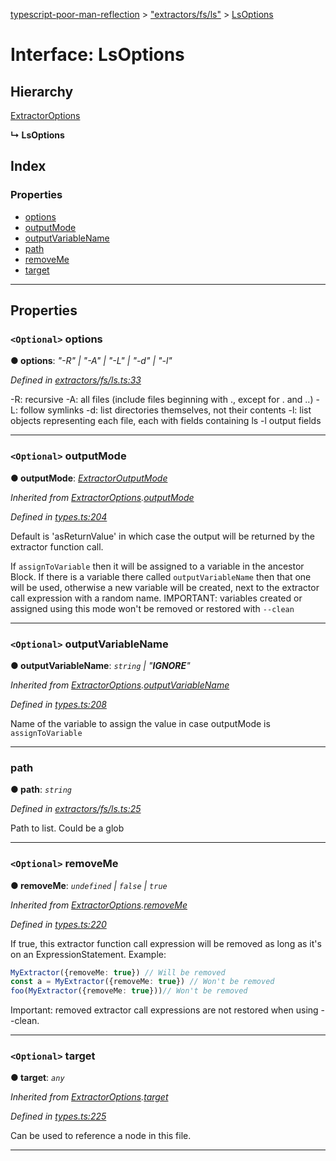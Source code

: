 [typescript-poor-man-reflection](../README.md) > ["extractors/fs/ls"](../modules/_extractors_fs_ls_.md) > [LsOptions](../interfaces/_extractors_fs_ls_.lsoptions.md)

# Interface: LsOptions

## Hierarchy

 [ExtractorOptions](_types_.extractoroptions.md)

**↳ LsOptions**

## Index

### Properties

* [options](_extractors_fs_ls_.lsoptions.md#options)
* [outputMode](_extractors_fs_ls_.lsoptions.md#outputmode)
* [outputVariableName](_extractors_fs_ls_.lsoptions.md#outputvariablename)
* [path](_extractors_fs_ls_.lsoptions.md#path)
* [removeMe](_extractors_fs_ls_.lsoptions.md#removeme)
* [target](_extractors_fs_ls_.lsoptions.md#target)

---

## Properties

<a id="options"></a>

### `<Optional>` options

**● options**: *"-R" \| "-A" \| "-L" \| "-d" \| "-l"*

*Defined in [extractors/fs/ls.ts:33](https://github.com/cancerberoSgx/typescript-poor-man-reflection/blob/73575a8/src/extractors/fs/ls.ts#L33)*

\-R: recursive -A: all files (include files beginning with ., except for . and ..) -L: follow symlinks -d: list directories themselves, not their contents -l: list objects representing each file, each with fields containing ls -l output fields

___
<a id="outputmode"></a>

### `<Optional>` outputMode

**● outputMode**: *[ExtractorOutputMode](../modules/_types_.md#extractoroutputmode)*

*Inherited from [ExtractorOptions](_types_.extractoroptions.md).[outputMode](_types_.extractoroptions.md#outputmode)*

*Defined in [types.ts:204](https://github.com/cancerberoSgx/typescript-poor-man-reflection/blob/73575a8/src/types.ts#L204)*

Default is 'asReturnValue' in which case the output will be returned by the extractor function call.

If `assignToVariable` then it will be assigned to a variable in the ancestor Block. If there is a variable there called `outputVariableName` then that one will be used, otherwise a new variable will be created, next to the extractor call expression with a random name. IMPORTANT: variables created or assigned using this mode won't be removed or restored with `--clean`

___
<a id="outputvariablename"></a>

### `<Optional>` outputVariableName

**● outputVariableName**: *`string` \| "__IGNORE__"*

*Inherited from [ExtractorOptions](_types_.extractoroptions.md).[outputVariableName](_types_.extractoroptions.md#outputvariablename)*

*Defined in [types.ts:208](https://github.com/cancerberoSgx/typescript-poor-man-reflection/blob/73575a8/src/types.ts#L208)*

Name of the variable to assign the value in case outputMode is `assignToVariable`

___
<a id="path"></a>

###  path

**● path**: *`string`*

*Defined in [extractors/fs/ls.ts:25](https://github.com/cancerberoSgx/typescript-poor-man-reflection/blob/73575a8/src/extractors/fs/ls.ts#L25)*

Path to list. Could be a glob

___
<a id="removeme"></a>

### `<Optional>` removeMe

**● removeMe**: *`undefined` \| `false` \| `true`*

*Inherited from [ExtractorOptions](_types_.extractoroptions.md).[removeMe](_types_.extractoroptions.md#removeme)*

*Defined in [types.ts:220](https://github.com/cancerberoSgx/typescript-poor-man-reflection/blob/73575a8/src/types.ts#L220)*

If true, this extractor function call expression will be removed as long as it's on an ExpressionStatement. Example:

```ts
MyExtractor({removeMe: true}) // Will be removed
const a = MyExtractor({removeMe: true}) // Won't be removed
foo(MyExtractor({removeMe: true}))// Won't be removed
```

Important: removed extractor call expressions are not restored when using --clean.

___
<a id="target"></a>

### `<Optional>` target

**● target**: *`any`*

*Inherited from [ExtractorOptions](_types_.extractoroptions.md).[target](_types_.extractoroptions.md#target)*

*Defined in [types.ts:225](https://github.com/cancerberoSgx/typescript-poor-man-reflection/blob/73575a8/src/types.ts#L225)*

Can be used to reference a node in this file.

___

